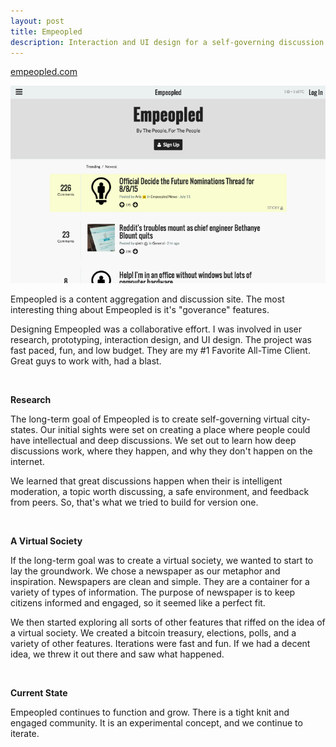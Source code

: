 ```yaml
---
layout: post
title: Empeopled
description: Interaction and UI design for a self-governing discussion platform. This project included everything from user research to final UI design.
---
```


[empeopled.com](http://www.empeopled.com)

![empeopled](/images/empeopled.png)

Empeopled is a content aggregation and discussion site. The most interesting thing about Empeopled is it's "goverance" features.

Designing Empeopled was a collaborative effort. I was involved in user research, prototyping, interaction design, and UI design. The project was fast paced, fun, and low budget. They are my #1 Favorite All-Time Client. Great guys to work with, had a blast.

<br>

**Research**

The long-term goal of Empeopled is to create self-governing virtual city-states. Our initial sights were set on creating a place where people could have intellectual and deep discussions. We set out to learn how deep discussions work, where they happen, and why they don't happen on the internet.

We learned that great discussions happen when their is intelligent moderation, a topic worth discussing, a safe environment, and feedback from peers. So, that's what we tried to build for version one.

<br>

**A Virtual Society**

If the long-term goal was to create a virtual society, we wanted to start to lay the groundwork. We chose a newspaper as our metaphor and inspiration. Newspapers are clean and simple. They are a container for a variety of types of information. The purpose of newspaper is to keep citizens informed and engaged, so it seemed like a perfect fit.

We then started exploring all sorts of other features that riffed on the idea of a virtual society. We created a bitcoin treasury, elections, polls, and a variety of other features. Iterations were fast and fun. If we had a decent idea, we threw it out there and saw what happened.

<br>

**Current State**

Empeopled continues to function and grow. There is a tight knit and engaged community. It is an experimental concept, and we continue to iterate.